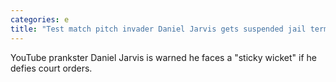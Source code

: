 ```yaml
---
categories: e
title: "Test match pitch invader Daniel Jarvis gets suspended jail term"
---
```

YouTube prankster Daniel Jarvis is warned he faces a "sticky wicket" if he defies court orders.